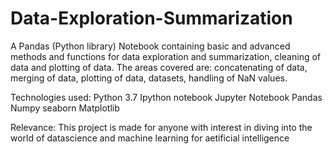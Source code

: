 # Data-Exploration-Summarization
A Pandas (Python library) Notebook containing basic and advanced methods and functions for data exploration and summarization, 
cleaning of data and plotting of data. The areas covered are: concatenating of data, merging of data, plotting of data, datasets, 
handling of NaN values.

Technologies used:
Python 3.7
Ipython notebook
Jupyter Notebook
Pandas
Numpy
seaborn
Matplotlib

Relevance:
This project is made for anyone with interest in diving into the world of datascience and machine learning for aetificial intelligence


